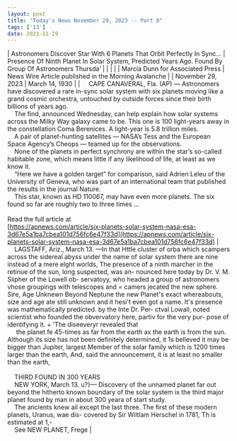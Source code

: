 ```yaml
---
layout: post
title: "Today's News November 29, 2023 -- Part 0"
tags: ['13']
date: 2023-11-29
---
```


| Astronomers Discover Star With 6 Planets That Orbit Perfectly In Sync... | Presence Of Ninth Planet In Solar System, Predicted Years Ago. Found   By Group Of Astronomers Thursda’  |
|  |  |
| Marcia Dunn for Associated Press | News Wire Article published in the Morning Avalanche |
| November 29, 2023 | March 14, 1930 |
| &nbsp;&nbsp;&nbsp;&nbsp;CAPE CANAVERAL, Fla. (AP) — Astronomers have discovered a rare in-sync solar system with six planets moving like a grand cosmic orchestra, untouched by outside forces since their birth billions of years ago.<br>&nbsp;&nbsp;&nbsp;&nbsp;The find, announced Wednesday, can help explain how solar systems across the Milky Way galaxy came to be. This one is 100 light-years away in the constellation Coma Berenices. A light-year is 5.8 trillion miles.<br>&nbsp;&nbsp;&nbsp;&nbsp;A pair of planet-hunting satellites — NASA’s Tess and the European Space Agency’s Cheops — teamed up for the observations.<br>&nbsp;&nbsp;&nbsp;&nbsp;None of the planets in perfect synchrony are within the star’s so-called habitable zone, which means little if any likelihood of life, at least as we know it.<br>&nbsp;&nbsp;&nbsp;&nbsp;“Here we have a golden target” for comparison, said Adrien Leleu of the University of Geneva, who was part of an international team that published the results in the journal Nature.<br>&nbsp;&nbsp;&nbsp;&nbsp;This star, known as HD 110067, may have even more planets. The six found so far are roughly two to three times  ...<br><br>Read the full article at<br>[https://apnews.com/article/six-planets-solar-system-nasa-esa-3d67e5a1ba7cbea101d756fc6e47f33d](https://apnews.com/article/six-planets-solar-system-nasa-esa-3d67e5a1ba7cbea101d756fc6e47f33d) | &nbsp;&nbsp;&nbsp;&nbsp;LAGSTAFF, Ariz., March 13. —In that Httle cluster of orba which scampers across the sidereal abyss under the name of solar system there are nine instead of a mere elght worlds, The presence of a ninth marcher in the retinue of the sun, long suspected, was an- nounced here today by Dr. V. M. Siipher of the Lowell ob- servatoyy, who headed a group of astronomers vhose groupings with telescopes and = camers jecated the new sphere. Sire, Age Unknewn Beyond Neptune the new Planet's exact whereabouts, size and age ate still unknown and it hesi't even got a name. It's presence was mathematically predicted. by the Inte Dr. Per- ctval Lowall, noted scientist who founded the obvervatory here, partiv for the very pur- pose of identifying it. + ‘The diseeveryr revealed that<br>&nbsp;&nbsp;&nbsp;&nbsp; the planet fe 45-times as far from the earth ax the earth is from the sun. Although its size has not been definitely determined, it 1s belleved it may be bigger than Jupiter, largest Member of the solar family which is 1200 times larger than the earth, And, said the announcement, it is at least no smaller than the earth,<br>&nbsp;&nbsp;&nbsp;&nbsp; <br>&nbsp;&nbsp;&nbsp;&nbsp;THIRD FOUND IN 300 YEARS<br>&nbsp;&nbsp;&nbsp;&nbsp;NEW YORK, March 13. u?}— Discovery of the unnamed planet far out beyond the hitherto known boundary of the solar system ix the third major planet found by man in about 300 yeara of start study.<br>&nbsp;&nbsp;&nbsp;&nbsp;The ancients knew ail except the last three. The first of these modern planets, Uranus, wae dis- covered by Sir Wiltlam Herschel in 1781, Th is estimated at 1,-<br>&nbsp;&nbsp;&nbsp;&nbsp;See NEW PLANET, Frege  |
